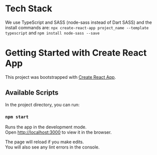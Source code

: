 # Tech Stack

We use TypeScript and SASS (node-sass instead of Dart SASS) and the install commands are:
`npx create-react-app project_name --template typescript` and `npm install node-sass --save`

# Getting Started with Create React App

This project was bootstrapped with [Create React App](https://github.com/facebook/create-react-app).

## Available Scripts

In the project directory, you can run:

### `npm start`

Runs the app in the development mode.\
Open [http://localhost:3000](http://localhost:3000) to view it in the browser.

The page will reload if you make edits.\
You will also see any lint errors in the console.
